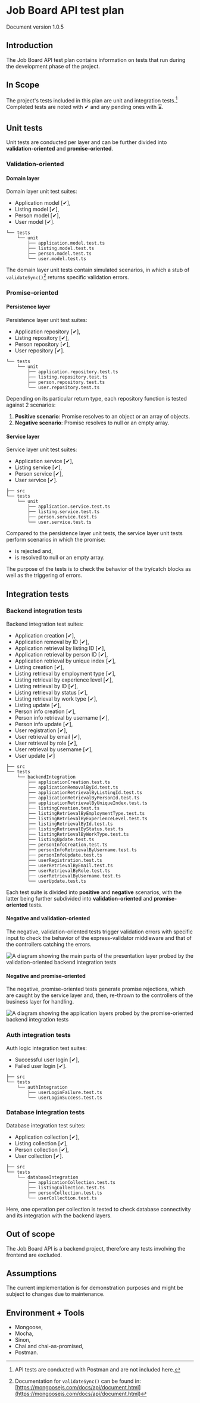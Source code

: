 # Job Board API test plan

Document version 1.0.5

## Introduction

The Job Board API test plan contains information on tests that run during the development phase of the project.

## In Scope

The project's tests included in this plan are unit and integration tests.[^2] Completed tests are noted with ✔ and any pending ones with ⌛.

## Unit tests

Unit tests are conducted per layer and can be further divided into **validation-oriented** and **promise-oriented**.

### Validation-oriented

#### Domain layer

Domain layer unit test suites:

- Application model [✔],
- Listing model [✔],
- Person model [✔],
- User model [✔].

```text
└── tests
    └── unit
        ├── application.model.test.ts
        ├── listing.model.test.ts
        ├── person.model.test.ts
        └── user.model.test.ts
```

The domain layer unit tests contain simulated scenarios, in which a stub of `validateSync()`[^1] returns specific validation errors.

### Promise-oriented

#### Persistence layer

Persistence layer unit test suites:

- Application repository [✔],
- Listing repository [✔],
- Person repository [✔],
- User repository [✔].

```text
└── tests
    └── unit
        ├── application.repository.test.ts
        ├── listing.repository.test.ts
        ├── person.repository.test.ts
        └── user.repository.test.ts
```

Depending on its particular return type, each repository function is tested against 2 scenarios:

1. **Positive scenario**: Promise resolves to an object or an array of objects.
2. **Negative scenario**: Promise resolves to null or an empty array.

#### Service layer

Service layer unit test suites:

- Application service [✔],
- Listing service [✔],
- Person service [✔],
- User service [✔].

```text
├── src
└── tests
    └── unit
        ├── application.service.test.ts
        ├── listing.service.test.ts
        ├── person.service.test.ts
        └── user.service.test.ts
```

Compared to the persistence layer unit tests, the service layer unit tests perform scenarios in which the promise:

- is rejected and,
- is resolved to null or an empty array.

The purpose of the tests is to check the behavior of the try/catch blocks as well as the triggering of errors.

## Integration tests

### Backend integration tests

Backend integration test suites:

- Application creation [✔],
- Application removal by ID [✔],
- Application retrieval by listing ID [✔],
- Application retrieval by person ID [✔],
- Application retrieval by unique index [✔],
- Listing creation [✔],
- Listing retrieval by employment type [✔],
- Listing retrieval by experience level [✔],
- Listing retrieval by ID [✔],
- Listing retrieval by status [✔],
- Listing retrieval by work type [✔],
- Listing update [✔],
- Person info creation [✔],
- Person info retrieval by username [✔],
- Person info update [✔],
- User registration [✔],
- User retrieval by email [✔],
- User retrieval by role [✔],
- User retrieval by username [✔],
- User update [✔]

```text
├── src
└── tests
    └── backendIntegration
        ├── applicationCreation.test.ts
        ├── applicationRemovalById.test.ts
        ├── applicationRetrievalByListingId.test.ts
        ├── applicationRetrievalByPersonId.test.ts
        ├── applicationRetrievalByUniqueIndex.test.ts
        ├── listingCreation.test.ts
        ├── listingRetrievalByEmploymentType.test.ts
        ├── listingRetrievalByExperienceLevel.test.ts
        ├── listingRetrievalById.test.ts
        ├── listingRetrievalByStatus.test.ts
        ├── listingRetrievalByWorkType.test.ts
        ├── listingUpdate.test.ts
        ├── personInfoCreation.test.ts
        ├── personInfoRetrievalByUsername.test.ts
        ├── personInfoUpdate.test.ts
        ├── userRegistration.test.ts
        ├── userRetrievalByEmail.test.ts
        ├── userRetrievalByRole.test.ts
        ├── userRetrievalByUsername.test.ts
        └── userUpdate.test.ts
```

Each test suite is divided into **positive** and **negative** scenarios, with the latter being further subdivided into **validation-oriented** and **promise-oriented** tests.

#### Negative and validation-oriented

The negative, validation-oriented tests trigger validation errors with specific input to check the behavior of the express-validator middleware and that of the controllers catching the errors.

![A diagram showing the main parts of the presentation layer probed by the validation-oriented backend integration tests](img/backend_integration_testing_diagram_1.png)

#### Negative and promise-oriented

The negative, promise-oriented tests generate promise rejections, which are caught by the service layer and, then, re-thrown to the controllers of the business layer for handling.

![A diagram showing the application layers probed by the promise-oriented backend integration tests](img/backend_integration_testing_diagram_2.png)

### Auth integration tests

Auth logic integration test suites:

- Successful user login [✔],
- Failed user login [✔].

```text
├── src
└── tests
    └── authIntegration
        ├── userLoginFailure.test.ts
        └── userLoginSuccess.test.ts
```

### Database integration tests

Database integration test suites:

- Application collection [✔],
- Listing collection [✔],
- Person collection [✔],
- User collection [✔].

```text
├── src
└── tests
    └── databaseIntegration
        ├── applicationCollection.test.ts
        ├── listingCollection.test.ts
        ├── personCollection.test.ts
        └── userCollection.test.ts
```

Here, one operation per collection is tested to check database connectivity and its integration with the backend layers.

## Out of scope

The Job Board API is a backend project, therefore any tests involving the frontend are excluded.

## Assumptions

The current implementation is for demonstration purposes and might be subject to changes due to maintenance.

## Environment + Tools

- Mongoose,
- Mocha,
- Sinon,
- Chai and chai-as-promised,
- Postman.

[^1]: Documentation for `validateSync()` can be found in: [https://mongoosejs.com/docs/api/document.html](https://mongoosejs.com/docs/api/document.html)
[^2]: API tests are conducted with Postman and are not included here.
